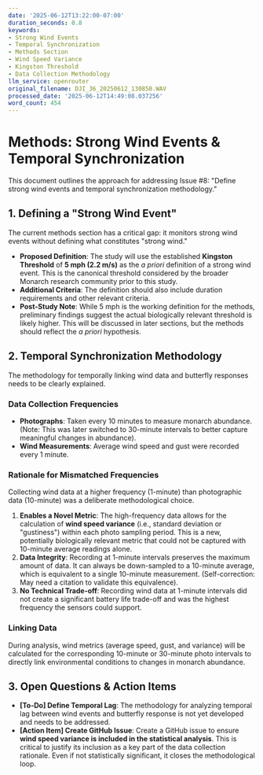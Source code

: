 ```yaml
---
date: '2025-06-12T13:22:00-07:00'
duration_seconds: 0.8
keywords:
- Strong Wind Events
- Temporal Synchronization
- Methods Section
- Wind Speed Variance
- Kingston Threshold
- Data Collection Methodology
llm_service: openrouter
original_filename: DJI_36_20250612_130850.WAV
processed_date: '2025-06-12T14:49:08.037256'
word_count: 454
---
```

# Methods: Strong Wind Events & Temporal Synchronization

This document outlines the approach for addressing Issue #8: "Define strong wind events and temporal synchronization methodology."

## 1. Defining a "Strong Wind Event"

The current methods section has a critical gap: it monitors strong wind events without defining what constitutes "strong wind."

- **Proposed Definition**: The study will use the established **Kingston Threshold** of **5 mph (2.2 m/s)** as the *a priori* definition of a strong wind event. This is the canonical threshold considered by the broader Monarch research community prior to this study.
- **Additional Criteria**: The definition should also include duration requirements and other relevant criteria.
- **Post-Study Note**: While 5 mph is the working definition for the methods, preliminary findings suggest the actual biologically relevant threshold is likely higher. This will be discussed in later sections, but the methods should reflect the *a priori* hypothesis.

## 2. Temporal Synchronization Methodology

The methodology for temporally linking wind data and butterfly responses needs to be clearly explained.

### Data Collection Frequencies
- **Photographs**: Taken every 10 minutes to measure monarch abundance. (Note: This was later switched to 30-minute intervals to better capture meaningful changes in abundance).
- **Wind Measurements**: Average wind speed and gust were recorded every 1 minute.

### Rationale for Mismatched Frequencies
Collecting wind data at a higher frequency (1-minute) than photographic data (10-minute) was a deliberate methodological choice.

1.  **Enables a Novel Metric**: The high-frequency data allows for the calculation of **wind speed variance** (i.e., standard deviation or "gustiness") within each photo sampling period. This is a new, potentially biologically relevant metric that could not be captured with 10-minute average readings alone.
2.  **Data Integrity**: Recording at 1-minute intervals preserves the maximum amount of data. It can always be down-sampled to a 10-minute average, which is equivalent to a single 10-minute measurement. (Self-correction: May need a citation to validate this equivalence).
3.  **No Technical Trade-off**: Recording wind data at 1-minute intervals did not create a significant battery life trade-off and was the highest frequency the sensors could support.

### Linking Data
During analysis, wind metrics (average speed, gust, and variance) will be calculated for the corresponding 10-minute or 30-minute photo intervals to directly link environmental conditions to changes in monarch abundance.

## 3. Open Questions & Action Items

- **[To-Do] Define Temporal Lag**: The methodology for analyzing temporal lag between wind events and butterfly response is not yet developed and needs to be addressed.
- **[Action Item] Create GitHub Issue**: Create a GitHub issue to ensure **wind speed variance is included in the statistical analysis**. This is critical to justify its inclusion as a key part of the data collection rationale. Even if not statistically significant, it closes the methodological loop.